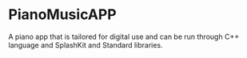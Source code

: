 # PianoMusicAPP
A piano app that is tailored for digital use and can be run through C++ language and SplashKit and Standard libraries.
